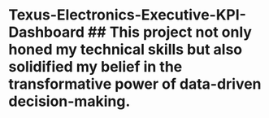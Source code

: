 # Texus-Electronics-Executive-KPI-Dashboard                                                                                    ## This project not only honed my technical skills but also solidified my belief in the transformative power of data-driven decision-making.
